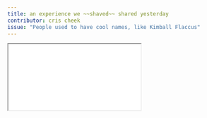 ```yaml
---
title: an experience we ~~shaved~~ shared yesterday
contributor: cris cheek
issue: "People used to have cool names, like Kimball Flaccus"
---
```


<iframe src="/assets/pdfs/cris-cheek.pdf"></iframe>
